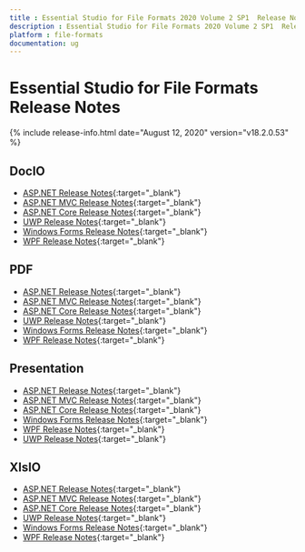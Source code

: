 ```yaml
---
title : Essential Studio for File Formats 2020 Volume 2 SP1  Release Notes  
description : Essential Studio for File Formats 2020 Volume 2 SP1  Release Notes  
platform : file-formats
documentation: ug
---
```


# Essential Studio for File Formats  Release Notes  

{% include release-info.html date="August 12, 2020" version="v18.2.0.53" %} 

## DocIO

* [ASP.NET Release Notes](/aspnet/release-notes/v18.2.0.53#docio){:target="_blank"}
* [ASP.NET MVC Release Notes](/aspnetmvc/release-notes/v18.2.0.53#docio){:target="_blank"}
* [ASP.NET Core Release Notes](/aspnet-core/release-notes/v18.2.0.53#docio){:target="_blank"}
* [UWP Release Notes](/uwp/release-notes/v18.2.0.53#docio){:target="_blank"}
* [Windows Forms Release Notes](/windowsforms/release-notes/v18.2.0.53#docio){:target="_blank"}
* [WPF Release Notes](/wpf/release-notes/v18.2.0.53#docio){:target="_blank"}


## PDF

* [ASP.NET Release Notes](/aspnet/release-notes/v18.2.0.53#pdf){:target="_blank"}
* [ASP.NET MVC Release Notes](/aspnetmvc/release-notes/v18.2.0.53#pdf){:target="_blank"}
* [ASP.NET Core Release Notes](/aspnet-core/release-notes/v18.2.0.53#pdf){:target="_blank"}
* [UWP Release Notes](/uwp/release-notes/v18.2.0.53#pdf){:target="_blank"}
* [Windows Forms Release Notes](/windowsforms/release-notes/v18.2.0.53#pdf){:target="_blank"}
* [WPF Release Notes](/wpf/release-notes/v18.2.0.53#pdf){:target="_blank"}


## Presentation

* [ASP.NET Release Notes](/aspnet/release-notes/v18.2.0.53#presentation){:target="_blank"}
* [ASP.NET MVC Release Notes](/aspnetmvc/release-notes/v18.2.0.53#presentation){:target="_blank"}
* [ASP.NET Core Release Notes](/aspnet-core/release-notes/v18.2.0.53#presentation){:target="_blank"}
* [Windows Forms Release Notes](/windowsforms/release-notes/v18.2.0.53#presentation){:target="_blank"}
* [WPF Release Notes](/wpf/release-notes/v18.2.0.53#presentation){:target="_blank"}
* [UWP Release Notes](/uwp/release-notes/v18.2.0.53#presentation){:target="_blank"}


## XlsIO

* [ASP.NET Release Notes](/aspnet/release-notes/v18.2.0.53#xlsio){:target="_blank"}
* [ASP.NET MVC Release Notes](/aspnetmvc/release-notes/v18.2.0.53#xlsio){:target="_blank"}
* [ASP.NET Core Release Notes](/aspnet-core/release-notes/v18.2.0.53#xlsio){:target="_blank"}
* [UWP Release Notes](/uwp/release-notes/v18.2.0.53#xlsio){:target="_blank"}
* [Windows Forms Release Notes](/windowsforms/release-notes/v18.2.0.53#xlsio){:target="_blank"}
* [WPF Release Notes](/wpf/release-notes/v18.2.0.53#xlsio){:target="_blank"}